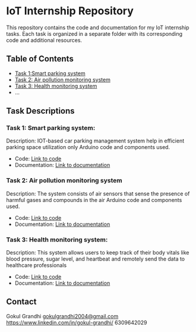 # IoT Internship Repository

This repository contains the code and documentation for my IoT internship tasks. Each task is organized in a separate folder with its corresponding code and additional resources.

## Table of Contents

- [Task 1:Smart parking system](SmartParking)
- [Task 2: Air pollution monitoring system](./task2)
- [Task 3: Health monitoring system](./task3)
- ...

## Task Descriptions

### Task 1: Smart parking system:

Description: IOT-based car parking management system help in efficient parking space utilization only Arduino code and components used.

- Code: [Link to code](./task1/code/)
- Documentation: [Link to documentation](./task1/documentation/)

### Task 2: Air pollution monitoring system

Description: The system consists of air sensors that sense the presence of harmful gases and compounds in the air Arduino code and components used.

- Code: [Link to code](./task2/code/)
- Documentation: [Link to documentation](./task2/documentation/)

### Task 3: Health monitoring system:

Description: This system allows users to keep track of their body vitals like blood pressure, sugar level, and heartbeat and remotely send the data to healthcare professionals
- Code: [Link to code](./task3/code/)
- Documentation: [Link to documentation](./task3/documentation/)


## Contact

Gokul Grandhi
gokulgrandhi2004@gmail.com
https://www.linkedin.com/in/gokul-grandhi/
6309642029
